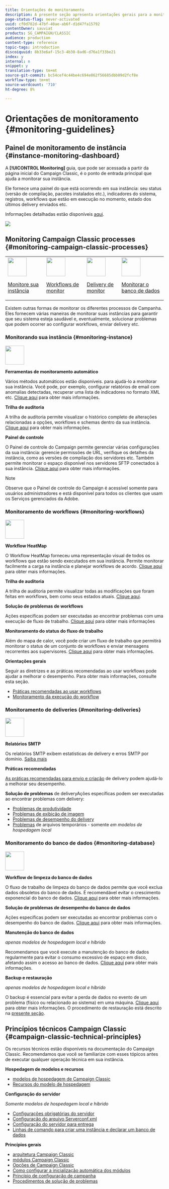 ```yaml
---
title: Orientações de monitoramento
description: A presente seção apresenta orientações gerais para a monitorização do Campaign Classic.
page-status-flag: never-activated
uuid: cf0d782d-47bf-40ae-ab6f-d1d47fa15792
contentOwner: sauviat
products: SG_CAMPAIGN/CLASSIC
audience: production
content-type: reference
topic-tags: introduction
discoiquuid: 8b33e6af-15c3-4b30-8ad6-d76a1f33be21
index: y
internal: n
snippet: y
translation-type: tm+mt
source-git-commit: bc54cef4c44be4c694e062f56685dbb09d2fcf8e
workflow-type: tm+mt
source-wordcount: '710'
ht-degree: 8%

---
```



# Orientações de monitoramento {#monitoring-guidelines}

## Painel de monitoramento de instância {#instance-monitoring-dashboard}

A **[!UICONTROL Monitoring]** guia, que pode ser acessada a partir da página inicial do Campaign Classic, é o ponto de entrada principal que ajuda a monitorar sua instância.

Ele fornece uma painel do que está ocorrendo em sua instância: seu status (versão de compilação, pacotes instalados etc.), indicadores do sistema, registros, workflows que estão em execução no momento, estado dos últimos delivery enviados etc.

Informações detalhadas estão disponíveis [aqui](../../production/using/monitoring-processes.md).

![](assets/monitoring_tab.png)

## Monitoring Campaign Classic processes {#monitoring-campaign-classic-processes}

<table>
<tr><td><img src="assets/do-not-localize/icon_system.svg" width="60px"><p><a href="#monitoring-instance">Monitore sua instância</a></p></td>
<td><img src="assets/do-not-localize/icon_workflows.svg" width="60px"><p><a href="#moniroting-workflows">Workflows de monitor</a></p></td>
<td><img src="assets/do-not-localize/icon_send.svg" width="60px"><p><a href="#monitoring-deliveries">Delivery de monitor</a></p></td>
<td><img src="assets/do-not-localize/icon_database.svg" width="60px"><p><a href="#monitoring-database">Monitorar o banco de dados</a></p></td></tr>
</table>

Existem outras formas de monitorar os diferentes processos de Campanha. Eles fornecem várias maneiras de monitorar suas instâncias para garantir que seu sistema esteja saudável e, eventualmente, solucionar problemas que podem ocorrer ao configurar workflows, enviar delivery etc.

### Monitorando sua instância {#monitoring-instance}

<img src="assets/do-not-localize/icon_system.svg" width="60px">

**Ferramentas de monitoramento automático**

Vários métodos automáticos estão disponíveis. para ajudá-lo a monitorar sua instância. Você pode, por exemplo, configurar relatórios de email com anomalias detectadas, recuperar uma lista de indicadores no formato XML etc. [Clique aqui](../../production/using/monitoring-processes.md#automatic-monitoring) para obter mais informações.

**Trilha de auditoria**

A trilha de auditoria permite visualizar o histórico completo de alterações relacionadas a opções, workflows e schemas dentro da sua instância. [Clique aqui](../../production/using/audit-trail.md) para obter mais informações.

**Painel de controle**

O Painel de controle do Campaign permite gerenciar várias configurações da sua instância: gerencie permissões de URL, verifique os detalhes da instância, como as versões de compilação dos servidores etc. Também permite monitorar o espaço disponível nos servidores SFTP conectados à sua instância. [Clique aqui](https://docs.adobe.com/content/help/pt-BR/control-panel/using/control-panel-home.html) para obter mais informações.

>[!NOTE]
>
>Observe que o Painel de controle do Campaign é acessível somente para usuários administradores e está disponível para todos os clientes que usam os Serviços gerenciados da Adobe.

### Monitoramento de workflows {#monitoring-workflows}

<img src="assets/do-not-localize/icon_workflows.svg" width="60px">

**Workflow HeatMap**

O Workflow HeatMap forneceu uma representação visual de todos os workflows que estão sendo executados em sua instância. Permite monitorar facilmente a carga na instância e planejar workflows de acordo. [Clique aqui](../../workflow/using/heatmap.md) para obter mais informações.

**Trilha de auditoria**

A trilha de auditoria permite visualizar todas as modificações que foram feitas em workflows, bem como seus estados atuais. [Clique aqui](../../production/using/audit-trail.md).

**Solução de problemas de workflows**

Ações específicas podem ser executadas ao encontrar problemas com uma execução de fluxo de trabalho. [Clique aqui](../../production/using/workflow-execution.md) para obter mais informações

**Monitoramento do status do fluxo de trabalho**

Além do mapa de calor, você pode criar um fluxo de trabalho que permitirá monitorar o status de um conjunto de workflows e enviar mensagens recorrentes aos supervisores. [Clique aqui](../../workflow/using/supervising-workflows.md) para obter mais informações.

**Orientações gerais**

Seguir as diretrizes e as práticas recomendadas ao usar workflows pode ajudar a melhorar o desempenho. Para obter mais informações, consulte esta seção.
* [Práticas recomendadas ao usar workflows](../../workflow/using/workflow-best-practices.md)
* [Monitoramento da execução do workflow](../../workflow/using/monitoring-workflow-execution.md)

### Monitoramento de deliveries {#monitoring-deliveries}

<img src="assets/do-not-localize/icon_send.svg" width="60px">

**Relatórios SMTP**

Os relatórios SMTP exibem estatísticas de delivery e erros SMTP por domínio. [Saiba mais](../../production/using/monitoring-processes.md)

**Práticas recomendadas**

[As práticas recomendadas para envio e criação](../../delivery/using/delivery-best-practices.md) de delivery podem ajudá-lo a melhorar seu desempenho.

**Solução de problemas** de deliveryAções específicas podem ser executadas ao encontrar problemas com delivery:
* [Problemas de produtividade](../../production/using/performance-and-throughput-issues.md#deliverability_issues)
* [Problemas de exibição de imagem](../../production/using/image-display-issues.md)
* [Problemas de desempenho do delivery](../../delivery/using/monitoring-a-delivery.md#performance_issues)
* [Problemas](../../production/using/temporary-files.md) de arquivos temporários - somente *em modelos de hospedagem local*

### Monitoramento do banco de dados {#monitoring-database}

<img src="assets/do-not-localize/icon_database.svg" width="60px">

**Workflow de limpeza do banco de dados**

O fluxo de trabalho de limpeza do banco de dados permite que você exclua dados obsoletos do banco de dados. É recomendável evitar o crescimento exponencial do banco de dados. [Clique aqui](../../production/using/database-cleanup-workflow.md) para obter mais informações.

**Solução de problemas de desempenho do banco de dados**

Ações específicas podem ser executadas ao encontrar problemas com o desempenho do banco de dados. [Clique aqui](../../production/using/database-performances.md) para obter mais informações.

**Manutenção do banco de dados**

*apenas modelos de hospedagem local e híbrido*

Recomendamos que você execute a manutenção do banco de dados regularmente para evitar o consumo excessivo de espaço em disco, afetando assim o acesso ao banco de dados. [Clique aqui](../../production/using/recommendations.md) para obter mais informações.

**Backup e restauração**

*apenas modelos de hospedagem local e híbrido*

O backup é essencial para evitar a perda de dados no evento de um problema (físico ou relacionado ao sistema) em uma máquina. [Clique aqui](../../production/using/backup.md) para obter mais informações. O procedimento de restauração está descrito na [presente seção](../../production/using/restoration.md).

## Princípios técnicos Campaign Classic {#campaign-classic-technical-principles}

Os recursos técnicos estão disponíveis na documentação do Campaign Classic. Recomendamos que você se familiarize com esses tópicos antes de executar qualquer operação técnica em sua instância.

**Hospedagem de modelos e recursos**

* [modelos de hospedagem de Campaign Classic](../../installation/using/hosting-models.md)
* [Recursos do modelo de hospedagem](https://helpx.adobe.com/br/campaign/kb/acc-on-prem-vs-hosted.html)

**Configuração do servidor**

*Somente modelos de hospedagem local e híbrido*

* [Configurações obrigatórias do servidor](../../installation/using/campaign-server-configuration.md)
* [Configuração do arquivo Serverconf.xml](../../installation/using/the-server-configuration-file.md)
* [Configuração do servidor para entrega](../../installation/using/email-deliverability.md)
* [Linhas de comando para criar uma instância e declarar um banco de dados](../../installation/using/command-lines.md)

**Princípios gerais**

* [arquitetura Campaign Classic](../../production/using/general-architecture.md)
* [módulos Campaign Classic](../../production/using/operating-principle.md)
* [Opções de Campaign Classic](../../installation/using/configuring-campaign-options.md)
* [Como configurar a inicialização automática dos módulos](../../production/using/administration.md)
* [Princípio de configuração de campanha](../../production/using/configuration-principle.md)
* [Procedimentos de solução de problemas](../../production/using/performance-and-throughput-issues.md)
